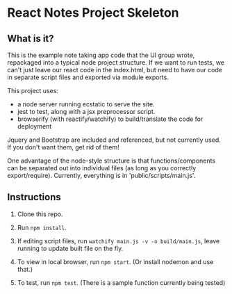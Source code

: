 # React Notes Project Skeleton

## What is it?

This is the example note taking app code that the UI group wrote, repackaged into a typical node project structure. If we want to run tests, we can't just leave our react code in the index.html, but need to have our code in separate script files and exported via module exports.  


This project uses:

* a node server running ecstatic to serve the site.
* jest to test, along with a jsx preprocessor script.
* browserify (with reactify/watchify) to build/translate the code for deployment

Jquery and Bootstrap are included and referenced, but not currently used. If you don't want them, get rid of them!  

One advantage of the node-style structure is that functions/components can be separated out into individual files (as long as you correctly export/require). Currently, everything is in 'public/scripts/main.js'. 

## Instructions

1. Clone this repo.

2. Run ```npm install```.

3. If editing script files, run ``` watchify main.js -v -o build/main.js ```, leave running to update built file on the fly.

4. To view in local browser, run ```npm start```. (Or install nodemon and use that.)

5. To test, run ```npm test```. (There is a sample function currently being tested)